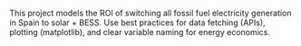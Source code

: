 <!-- Use this file to provide workspace-specific custom instructions to Copilot. For more details, visit https://code.visualstudio.com/docs/copilot/copilot-customization#_use-a-githubcopilotinstructionsmd-file -->

This project models the ROI of switching all fossil fuel electricity generation in Spain to solar + BESS. Use best practices for data fetching (APIs), plotting (matplotlib), and clear variable naming for energy economics.
